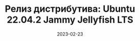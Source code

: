 ---
layout: post
title:  "Релиз дистрибутива: Ubuntu 22.04.2 Jammy Jellyfish LTS"
date: 2023-02-23   
---